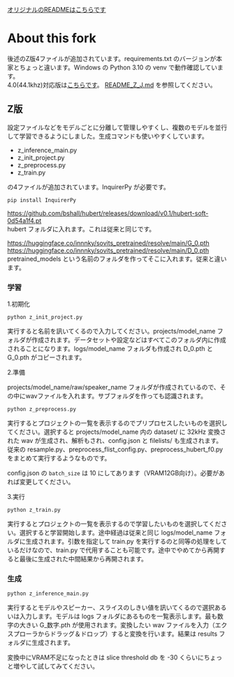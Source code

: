 
[オリジナルのREADMEはこちらです](README_ORIG.md)

# About this fork
後述のZ版4ファイルが追加されています。requirements.txt のバージョンが本家とちょっと違います。Windows の Python 3.10 の venv で動作確認しています。  
4.0(44.1khz)対応版は[こちらです](https://github.com/hetima/so-vits-svc/tree/4.0)。 [README_Z_J.md](https://github.com/hetima/so-vits-svc/blob/4.0/README_Z_J.md) を参照してください。

## Z版

設定ファイルなどをモデルごとに分離して管理しやすくし、複数のモデルを並行して学習できるようにしました。生成コマンドも使いやすくしています。

- z_inference_main.py
- z_init_project.py
- z_preprocess.py
- z_train.py

の4ファイルが追加されています。InquirerPy が必要です。

```
pip install InquirerPy
```

https://github.com/bshall/hubert/releases/download/v0.1/hubert-soft-0d54a1f4.pt  
hubert フォルダに入れます。これは従来と同じです。

https://huggingface.co/innnky/sovits_pretrained/resolve/main/G_0.pth  
https://huggingface.co/innnky/sovits_pretrained/resolve/main/D_0.pth  
pretrained_models という名前のフォルダを作ってそこに入れます。従来と違います。

### 学習

1.初期化

```
python z_init_project.py
```

実行すると名前を訊いてくるので入力してください。projects/model_name フォルダが作成されます。データセットや設定などはすべてこのフォルダ内に作成されることになります。logs/model_name フォルダも作成され D_0.pth と G_0.pth がコピーされます。

2.準備

projects/model_name/raw/speaker_name フォルダが作成されているので、その中にwavファイルを入れます。サブフォルダを作っても認識されます。

```
python z_preprocess.py
```

実行するとプロジェクトの一覧を表示するのでプリプロセスしたいものを選択してください。選択すると projects/model_name 内の dataset/ に 32kHz 変換された wav が生成され、解析もされ、config.json と filelists/ も生成されます。従来の resample.py、preprocess_flist_config.py、preprocess_hubert_f0.py をまとめて実行するようなものです。

config.json の `batch_size` は 10 にしてあります（VRAM12GB向け）。必要があれば変更してください。

3.実行

```
python z_train.py
```

実行するとプロジェクトの一覧を表示するので学習したいものを選択してください。選択すると学習開始します。途中経過は従来と同じ logs/model_name フォルダに生成されます。引数を指定して train.py を実行するのと同等の処理をしているだけなので、train.py で代用することも可能です。途中でやめてから再開すると最後に生成された中間結果から再開されます。

### 生成

```
python z_inference_main.py
```

実行するとモデルやスピーカー、スライスのしきい値を訊いてくるので選択あるいは入力します。モデルは logs フォルダにあるものを一覧表示します。最も数字の大きい G_数字.pth が使用されます。変換したい wav ファイルを入力（エクスプローラからドラッグ＆ドロップ）すると変換を行います。結果は results フォルダに生成されます。

変換中にVRAM不足になったときは slice threshold db を -30 くらいにちょっと増やして試してみてください。

